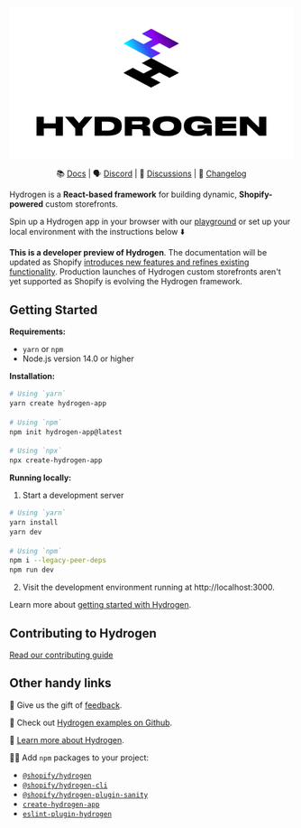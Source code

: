 <p align="center">
    <a href="https://hydrogen.shopify.dev">
    <img src="./docs/images/HydrogenLogo.png" alt="Hydrogen Logo"/>
    </a>
</p>

<div align="center">

📚 [Docs](https://shopify.dev/custom-storefronts/hydrogen) | 🗣 [Discord](https://discord.gg/Hefq6w5c5d) | 💬 [Discussions](https://github.com/Shopify/hydrogen/discussions) | 📝 [Changelog](./packages/hydrogen/CHANGELOG.md)

</div>

Hydrogen is a **React-based framework** for building dynamic, **Shopify-powered** custom storefronts.

Spin up a Hydrogen app in your browser with our [playground](https://hydrogen.new/) or set up your local environment with the instructions below ⬇️

**This is a developer preview of Hydrogen**. The documentation will be updated as Shopify [introduces new features and refines existing functionality](https://github.com/Shopify/hydrogen/releases). Production launches of Hydrogen custom storefronts aren't yet supported as Shopify is evolving the Hydrogen framework.

## Getting Started

**Requirements:**

- `yarn` or `npm`
- Node.js version 14.0 or higher

**Installation:**

```bash
# Using `yarn`
yarn create hydrogen-app

# Using `npm`
npm init hydrogen-app@latest

# Using `npx`
npx create-hydrogen-app
```

**Running locally:**

1. Start a development server

```bash
# Using `yarn`
yarn install
yarn dev

# Using `npm`
npm i --legacy-peer-deps
npm run dev
```

2. Visit the development environment running at http://localhost:3000.

Learn more about [getting started with Hydrogen](https://shopify.dev/custom-storefronts/hydrogen/getting-started).

## Contributing to Hydrogen

[Read our contributing guide](./docs/contributing.md)

## Other handy links

🎁 Give us the gift of [feedback](https://www.surveymonkey.com/r/HydrogenFeedback).

📍 Check out [Hydrogen examples on Github](https://github.com/Shopify/hydrogen-examples).

🤩 [Learn more about Hydrogen](https://shopify.dev/hydrogen).

👷‍♀️ Add `npm` packages to your project:

- [`@shopify/hydrogen`](https://www.npmjs.com/package/@shopify/hydrogen)
- [`@shopify/hydrogen-cli`](https://www.npmjs.com/package/@shopify/hydrogen-cli)
- [`@shopify/hydrogen-plugin-sanity`](https://www.npmjs.com/package/@shopify/hydrogen-plugin-sanity)
- [`create-hydrogen-app`](https://www.npmjs.com/package/create-hydrogen-app)
- [`eslint-plugin-hydrogen`](https://www.npmjs.com/package/eslint-plugin-hydrogen)
